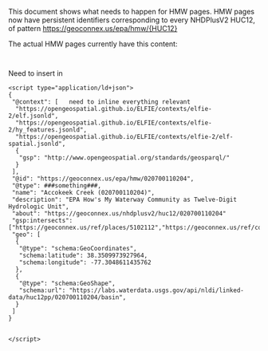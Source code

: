 This document shows what needs to happen for HMW pages. HMW pages now have persistent identifiers corresponding to every NHDPlusV2 HUC12, of pattern https://geoconnex.us/epa/hmw/{HUC12}



The actual HMW pages currently have this content:

```{html}


```

Need to insert in <head></head>

```
<script type="application/ld+json">
{
 "@context": [   need to inline everything relevant
  "https://opengeospatial.github.io/ELFIE/contexts/elfie-2/elf.jsonld",
  "https://opengeospatial.github.io/ELFIE/contexts/elfie-2/hy_features.jsonld",
  "https://opengeospatial.github.io/ELFIE/contexts/elfie-2/elf-spatial.jsonld",
  {
   "gsp": "http://www.opengeospatial.org/standards/geosparql/"
  }
 ],
 "@id": "https://geoconnex.us/epa/hmw/020700110204",
 "@type": ###something###,
 "name": "Accokeek Creek (020700110204)",
 "description": "EPA How's My Waterway Community as Twelve-Digit Hydrologic Unit",
 "about": "https://geoconnex.us/nhdplusv2/huc12/020700110204"
 "gsp:intersects": ["https://geoconnex.us/ref/places/5102112","https://geoconnex.us/ref/counties/51179","https://geoconnex.us/ref/states/51]
 "geo": [
  {
   "@type": "schema:GeoCoordinates",
   "schema:latitude": 38.3509973927964,
   "schema:longitude": -77.3048611435762
  },
  {
   "@type": "schema:GeoShape",
   "schema:url": "https://labs.waterdata.usgs.gov/api/nldi/linked-data/huc12pp/020700110204/basin",
  }
 ]
}


</script>

```
